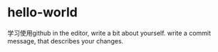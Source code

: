 # hello-world
学习使用github
in the editor, write a bit about yourself.
write a commit message, that describes your changes.

